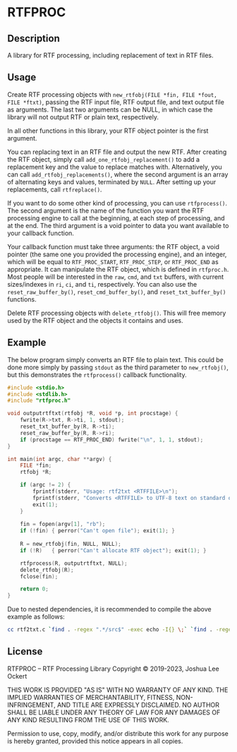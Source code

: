 # RTFPROC

## Description

A library for RTF processing, including replacement of text in RTF files.

## Usage

Create RTF processing objects with `new_rtfobj(FILE *fin, FILE *fout, FILE *ftxt)`, passing the RTF input file, RTF output file, and text output file as arguments.  The last two arguments can be NULL, in which case the library will not output RTF or plain text, respectively.

In all other functions in this library, your RTF object pointer is the first argument.

You can replacing text in an RTF file and output the new RTF.  After creating the RTF object, simply call `add_one_rtfobj_replacement()` to add a replacement key and the value to replace matches with.  Alternatively, you can call `add_rtfobj_replacements()`, where the second argument is an array of alternating keys and values, terminated by `NULL`.  After setting up your replacements, call `rtfreplace()`. 

If you want to do some other kind of processing, you can use `rtfprocess()`.  The second argument is the name of the function you want the RTF processing engine to call at the beginning, at each step of processing, and at the end.  The third argument is a void pointer to data you want available to your callback function.

Your callback function must take three arguments: the RTF object, a void pointer (the same one you provided the processing engine), and an integer, which will be equal to `RTF_PROC_START`, `RTF_PROC_STEP`, or `RTF_PROC_END` as appropriate.  It can manipulate the RTF object, which is defined in `rtfproc.h`.  Most people will be interested in the `raw`, `cmd`, and `txt` buffers, with current sizes/indexes in `ri`, `ci`, and `ti`, respectively.  You can also use the `reset_raw_buffer_by()`, `reset_cmd_buffer_by()`, and `reset_txt_buffer_by()` functions. 

Delete RTF processing objects with `delete_rtfobj()`.  This will free memory used by the RTF object and the objects it contains and uses. 

## Example

The below program simply converts an RTF file to plain text. This could be done more simply by passing `stdout` as the third parameter to `new_rtfobj()`, but this demonstrates the `rtfprocess()` callback functionality. 

```C
#include <stdio.h>
#include <stdlib.h>
#include "rtfproc.h"

void outputrtftxt(rtfobj *R, void *p, int procstage) {
    fwrite(R->txt, R->ti, 1, stdout);
    reset_txt_buffer_by(R, R->ti);
    reset_raw_buffer_by(R, R->ri);
    if (procstage == RTF_PROC_END) fwrite("\n", 1, 1, stdout);
}

int main(int argc, char **argv) {
    FILE *fin;
    rtfobj *R;

    if (argc != 2) {
        fprintf(stderr, "Usage: rtf2txt <RTFFILE>\n");
        fprintf(stderr, "Converts <RTFFILE> to UTF-8 text on standard output.\n\n");
        exit(1);
    }
    
    fin = fopen(argv[1], "rb");
    if (!fin) { perror("Can't open file"); exit(1); }
 
    R = new_rtfobj(fin, NULL, NULL);
    if (!R)   { perror("Can't allocate RTF object"); exit(1); }

    rtfprocess(R, outputrtftxt, NULL);    
    delete_rtfobj(R);
    fclose(fin);

    return 0;
}
```

Due to nested dependencies, it is recommended to compile the above example as follows:

```sh
cc rtf2txt.c `find . -regex ".*/src$" -exec echo -I{} \;` `find . -regex ".*/src/.*\.c"` -o rtf2txt
```

## License

RTFPROC – RTF Processing Library
Copyright &copy; 2019-2023, Joshua Lee Ockert

THIS WORK IS PROVIDED "AS IS" WITH NO WARRANTY OF ANY KIND. THE IMPLIED
WARRANTIES OF MERCHANTABILITY, FITNESS, NON-INFRINGEMENT, AND TITLE ARE
EXPRESSLY DISCLAIMED. NO AUTHOR SHALL BE LIABLE UNDER ANY THEORY OF LAW
FOR ANY DAMAGES OF ANY KIND RESULTING FROM THE USE OF THIS WORK.

Permission to use, copy, modify, and/or distribute this work for any
purpose is hereby granted, provided this notice appears in all copies.